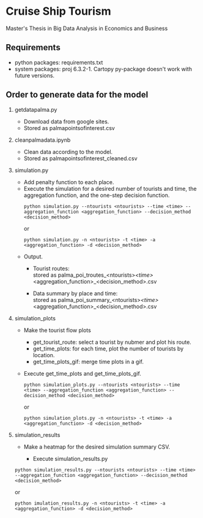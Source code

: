 # Cruise Ship Tourism
Master's Thesis in Big Data Analysis in Economics and Business

## Requirements

* python packages: requirements.txt
* system packages: proj 6.3.2-1. Cartopy py-package doesn't work with future versions.

## Order to generate data for the model <br>
1. getdatapalma.py
    * Download data from google sites.
    * Stored as palmapointsofinterest.csv
    
2. cleanpalmadata.ipynb
    * Clean data according to the model.
    * Stored as palmapointsofinterest_cleaned.csv
    
3. simulation.py
    * Add penalty function to each place.
    * Execute the simulation for a desired number of tourists and time, the aggregation function, and the one-step decision function.
        ```
        python simulation.py --ntourists <ntourists> --time <time> --aggregation_function <aggregation_function> --decision_method <decision_method>
        ```
      or
        ```
        python simulation.py -n <ntourists> -t <time> -a <aggregation_function> -d <decision_method>
        ```
    * Output.
        * Tourist routes: <br>
            stored as palma_poi_troutes_\<ntourists>_\<time>_\<aggregation_function>_\<decision_method>.csv
            
        * Data summary by place and time: <br>
            stored as palma_poi_summary_\<ntourists>_\<time>_\<aggregation_function>_\<decision_method>.csv
            
4. simulation_plots <br>
   * Make the tourist flow plots
        - get_tourist_route: select a tourist by nubmer and plot his route.
        - get_time_plots: for each time, plot the number of tourists by location.
        - get_time_plots_gif: merge time plots in a gif.
        
   * Execute get_time_plots and get_time_plots_gif.
     ```
     python simulation_plots.py --ntourists <ntourists> --time <time> --aggregation_function <aggregation_function> --decision_method <decision_method>
     ```
     or
     ```
     python simulation_plots.py -n <ntourists> -t <time> -a <aggregation_function> -d <decision_method>
     ```

5. simulation_results <br>
    * Make a heatmap for the desired simulation summary CSV. 
    
       * Execute simulation_results.py
     ```
     python simulation_results.py --ntourists <ntourists> --time <time> --aggregation_function <aggregation_function> --decision_method <decision_method>
     ```
     or
     ```
     python imulation_results.py -n <ntourists> -t <time> -a <aggregation_function> -d <decision_method>
     ```
